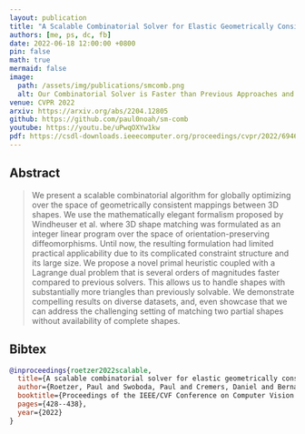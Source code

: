 ```yaml
---
layout: publication
title: "A Scalable Combinatorial Solver for Elastic Geometrically Consistent 3D Shape Matching"
authors: [me, ps, dc, fb]
date: 2022-06-18 12:00:00 +0800
pin: false
math: true
mermaid: false
image:
  path: /assets/img/publications/smcomb.png
  alt: Our Combinatorial Solver is Faster than Previous Approaches and is Applicable to Partial Shapes
venue: CVPR 2022
arxiv: https://arxiv.org/abs/2204.12805
github: https://github.com/paul0noah/sm-comb
youtube: https://youtu.be/uPwqOXYw1kw
pdf: https://csdl-downloads.ieeecomputer.org/proceedings/cvpr/2022/6946/00/694600a428.pdf?Expires=1688627315&Policy=eyJTdGF0ZW1lbnQiOlt7IlJlc291cmNlIjoiaHR0cHM6Ly9jc2RsLWRvd25sb2Fkcy5pZWVlY29tcHV0ZXIub3JnL3Byb2NlZWRpbmdzL2N2cHIvMjAyMi82OTQ2LzAwLzY5NDYwMGE0MjgucGRmIiwiQ29uZGl0aW9uIjp7IkRhdGVMZXNzVGhhbiI6eyJBV1M6RXBvY2hUaW1lIjoxNjg4NjI3MzE1fX19XX0_&Signature=WvWURJOZUFSYzvW5O-dXrZZkc8vyDNL9erU~5oBSNoAs4FIS~t4VzkuUuvzLBW2yDw0yXRNMeUTSBECK6qLBhmYI45LyRuHcYoSZ-Z-0xhcXuAti-12CVd9iqDWhxiDb6hFpkjgIEv02l1WqIgXkZuTmkT52p0S79OjHct5yZewYHp6jOaQ6-bVUgNet8PtEvB28QOAJLzGdWg4UbRBtEz3AbaWXwnDRiNNq~4CuVqrzUlZ37xyfvyy9FOZ9k86b3H3vWVJG9udTE-wxLDtkXqxtZUYDyPGOwzKAG2cu05VnzD0d5S772Od9eJgXADw4c1hGpA-Dsk2Q1QenfWzaxw__&Key-Pair-Id=K12PMWTCQBDMDT
---
```


## Abstract

> We present a scalable combinatorial algorithm for globally optimizing over the space of geometrically consistent mappings between 3D shapes. We use the mathematically elegant formalism proposed by Windheuser et al. where 3D shape matching was formulated as an integer linear program over the space of orientation-preserving diffeomorphisms. Until now, the resulting formulation had limited practical applicability due to its complicated constraint structure and its large size. We propose a novel primal heuristic coupled with a Lagrange dual problem that is several orders of magnitudes faster compared to previous solvers. This allows us to handle shapes with substantially more triangles than previously solvable. We demonstrate compelling results on diverse datasets, and, even showcase that we can address the challenging setting of matching two partial shapes without availability of complete shapes.

## Bibtex
```bibtex
@inproceedings{roetzer2022scalable,
  title={A scalable combinatorial solver for elastic geometrically consistent 3d shape matching},
  author={Roetzer, Paul and Swoboda, Paul and Cremers, Daniel and Bernard, Florian},
  booktitle={Proceedings of the IEEE/CVF Conference on Computer Vision and Pattern Recognition},
  pages={428--438},
  year={2022}
}
```
